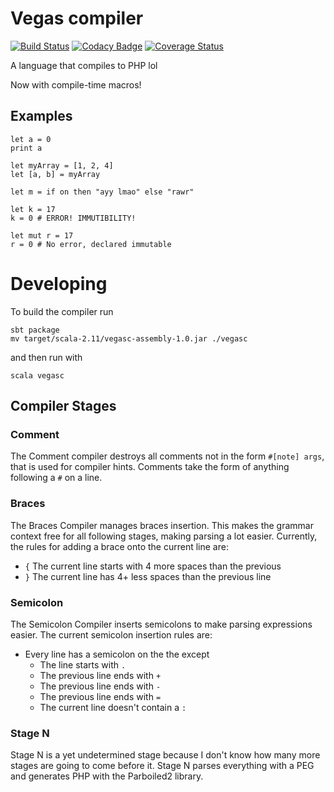 # Vegas compiler

[![Build Status](https://travis-ci.org/rrdelaney/vegas.svg?branch=master)](https://travis-ci.org/rrdelaney/vegas)
[![Codacy Badge](https://www.codacy.com/project/badge/1abbaf9cfe93479ebf539e2095b31ff5)](https://www.codacy.com/app/rrdelaney/vegas)
[![Coverage Status](https://coveralls.io/repos/rrdelaney/vegas/badge.svg?branch=master&service=github)](https://coveralls.io/github/rrdelaney/vegas?branch=master)

A language that compiles to PHP lol

Now with compile-time macros!

## Examples

```
let a = 0
print a
```

```
let myArray = [1, 2, 4]
let [a, b] = myArray
```

```
let m = if on then "ayy lmao" else "rawr"

let k = 17
k = 0 # ERROR! IMMUTIBILITY!

let mut r = 17
r = 0 # No error, declared immutable
```

# Developing

To build the compiler run

```
sbt package
mv target/scala-2.11/vegasc-assembly-1.0.jar ./vegasc
```

and then run with

```
scala vegasc
```

## Compiler Stages

### Comment

The Comment compiler destroys all comments not in the form `#[note] args`,
that is used for compiler hints. Comments take the form of anything following a
`#` on a line.

### Braces

The Braces Compiler manages braces insertion. This makes the grammar context
free for all following stages, making parsing a lot easier. Currently, the
rules for adding a brace onto the current line are:

- `{` The current line starts with 4 more spaces than the previous
- `}` The current line has 4+ less spaces than the previous line

### Semicolon

The Semicolon Compiler inserts semicolons to make parsing expressions easier.
The current semicolon insertion rules are:

- Every line has a semicolon on the the except
    + The line starts with `.`
    + The previous line ends with `+`
    + The previous line ends with `-`
    + The previous line ends with `=`
    + The current line doesn't contain a `:`

### Stage N

Stage N is a yet undetermined stage because I don't know how many more stages
are going to come before it. Stage N parses everything with a PEG and generates
PHP with the Parboiled2 library.
